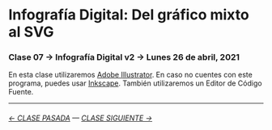 # Infografía Digital: Del gráfico mixto al SVG

### Clase 07 → Infografía Digital v2 → Lunes 26 de abril, 2021

En esta clase utilizaremos [Adobe Illustrator](https://www.adobe.com/la/products/illustrator.html). En caso no cuentes con este programa, puedes usar [Inkscape](https://inkscape.org/es/). También utilizaremos un Editor de Código Fuente.

- - - - - - - -

###### [← CLASE PASADA](https://github.com/profesorfaco/dno075-2021/tree/main/clase-06) — [CLASE SIGUIENTE →](https://github.com/profesorfaco/dno075-2021/tree/main/clase-08) 
